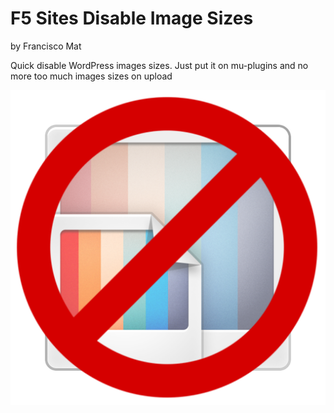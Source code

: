 # F5 Sites Disable Image Sizes
by Francisco Mat

Quick disable WordPress images sizes. Just put it on mu-plugins and no more too much images sizes on upload

![F5 Sites Disable Image Sizes](disable-image-resize.png)

